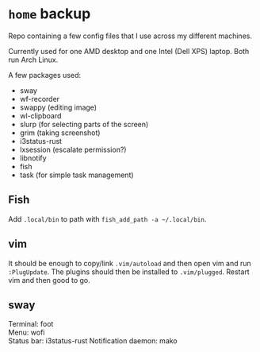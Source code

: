 # `home` backup

Repo containing a few config files that I use across my different machines.

Currently used for one AMD desktop and one Intel (Dell XPS) laptop. Both run Arch Linux.

A few packages used:

- sway
- wf-recorder
- swappy (editing image)
- wl-clipboard
- slurp (for selecting parts of the screen)
- grim (taking screenshot)
- i3status-rust
- lxsession (escalate permission?)
- libnotify
- fish
- task (for simple task management)

## Fish

Add `.local/bin` to path with `fish_add_path -a ~/.local/bin`.

## vim

It should be enough to copy/link `.vim/autoload` and then open vim and run `:PlugUpdate`.
The plugins should then be installed to `.vim/plugged`. Restart vim and then good to go.

## sway

Terminal: foot  
Menu: wofi  
Status bar: i3status-rust
Notification daemon: mako  

